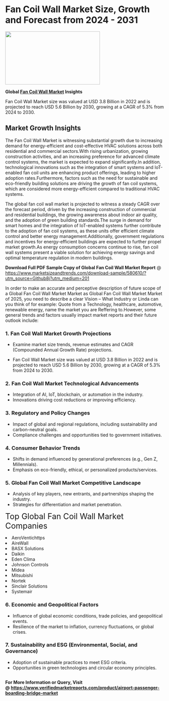 <H1>Fan Coil Wall Market Size, Growth and Forecast from 2024 - 2031</H1><img class="aligncenter size-medium wp-image-584254" src="https://thirdeyenews.in/wp-content/uploads/2024/09/Global-Market-Research-300x168.jpeg" alt="" width="300" height="168" /><p><strong>Global&nbsp;<a href="https://www.marketsizeandtrends.com/download-sample/580610/?utm_source=Github8j?utm_medium=201">Fan Coil Wall Market</a> Insights</strong></p><p>Fan Coil Wall Market size was valued at USD 3.8 Billion in 2022 and is projected to reach USD 5.6 Billion by 2030, growing at a CAGR of 5.3% from 2024 to 2030.</p><p><h2>Market Growth Insights</h2> <p>The Fan Coil Wall Market is witnessing substantial growth due to increasing demand for energy-efficient and cost-effective HVAC solutions across both residential and commercial sectors.With rising urbanization, growing construction activities, and an increasing preference for advanced climate control systems, the market is expected to expand significantly.In addition, technological innovations such as the integration of smart systems and IoT-enabled fan coil units are enhancing product offerings, leading to higher adoption rates.Furthermore, factors such as the need for sustainable and eco-friendly building solutions are driving the growth of fan coil systems, which are considered more energy-efficient compared to traditional HVAC systems.</p> <p>The global fan coil wall market is projected to witness a steady CAGR over the forecast period, driven by the increasing construction of commercial and residential buildings, the growing awareness about indoor air quality, and the adoption of green building standards.The surge in demand for smart homes and the integration of IoT-enabled systems further contribute to the adoption of fan coil systems, as these units offer efficient climate control and better energy management.Additionally, government regulations and incentives for energy-efficient buildings are expected to further propel market growth.As energy consumption concerns continue to rise, fan coil wall systems present a viable solution for achieving energy savings and optimal temperature regulation in modern buildings.</p> <p><span class=""><strong>Download Full PDF Sample Copy of Global Fan Coil Wall Market Report</strong> @ <a href="https://www.marketsizeandtrends.com/download-sample/580610/?utm_source=Github8j?utm_medium=201" target="_blank">https://www.marketsizeandtrends.com/download-sample/580610/?utm_source=Github8j?utm_medium=201</a></span></p><p>In order to make an accurate and perceptive description of future scope of a Global&nbsp;Fan Coil Wall Market Market as Global&nbsp;Fan Coil Wall Market Market of 2025, you need to describe a clear Vision &ndash; What Industry or Linda can you think of for example: Quote from a Technology, healthcare, automotive, renewable energy, name the market you are Reffering to.However, some general trends and factors usually impact market reports and their future outlook include:</p><h3>1.&nbsp;<strong>Fan Coil Wall Market Growth Projections</strong></h3><ul><li>Examine market size trends, revenue estimates and CAGR (Compounded Annual Growth Rate) projections.</li><li><p>Fan Coil Wall Market size was valued at USD 3.8 Billion in 2022 and is projected to reach USD 5.6 Billion by 2030, growing at a CAGR of 5.3% from 2024 to 2030.</p></li></ul><h3>2.&nbsp;<strong>Fan Coil Wall Market Technological Advancements</strong></h3><ul><li>Integration of AI, IoT, blockchain, or automation in the industry.</li><li>Innovations driving cost reductions or improving efficiency.</li></ul><h3>3.&nbsp;<strong>Regulatory and Policy Changes</strong></h3><ul><li>Impact of global and regional regulations, including sustainability and carbon-neutral goals.</li><li>Compliance challenges and opportunities tied to government initiatives.</li></ul><h3>4.&nbsp;<strong>Consumer Behavior Trends</strong></h3><ul><li>Shifts in demand influenced by generational preferences (e.g., Gen Z, Millennials).</li><li>Emphasis on eco-friendly, ethical, or personalized products/services.</li></ul><h3>5.&nbsp;<strong>Global Fan Coil Wall Market Competitive Landscape</strong></h3><ul><li>Analysis of key players, new entrants, and partnerships shaping the industry.</li><li>Strategies for differentiation and market penetration.</li></ul><p data-pm-slice="1 1 []"><span style="color: inherit; font-family: inherit; font-size: 25px;">Top Global Fan Coil Wall Market Companies</span></p><div class="" data-test-id=""><p><li>AeroVentichttps</li><li> AireWall</li><li> BASX Solutions</li><li> Daikin</li><li> Eden Clima</li><li> Johnson Controls</li><li> Midea</li><li> Mitsubishi</li><li> Nortek</li><li> Sinclair Solutions</li><li> Systemair</li></p></div><h3>6.&nbsp;<strong>Economic and Geopolitical Factors</strong></h3><ul><li>Influence of global economic conditions, trade policies, and geopolitical events.</li><li>Resilience of the market to inflation, currency fluctuations, or global crises.</li></ul><h3>7.&nbsp;<strong>Sustainability and ESG (Environmental, Social, and Governance)</strong></h3><ul><li>Adoption of sustainable practices to meet ESG criteria.</li><li>Opportunities in green technologies and circular economy principles.</li></ul><h2><strong style="font-size: 14px;">For More Information or Query, Visit @&nbsp;</strong><a style="background-color: #ffffff; font-size: 14px;" href="https://www.marketsizeandtrends.com/report/fan-coil-wall-market/" target="_blank">https://www.verifiedmarketreports.com/product/airport-passenger-boarding-bridge-market</a></h2>